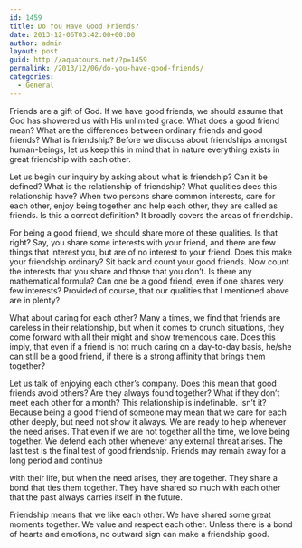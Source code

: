 ```yaml
---
id: 1459
title: Do You Have Good Friends?
date: 2013-12-06T03:42:00+00:00
author: admin
layout: post
guid: http://aquatours.net/?p=1459
permalink: /2013/12/06/do-you-have-good-friends/
categories:
  - General
---
```

Friends are a gift of God. If we have good friends, we should assume that God has showered us with His unlimited grace. What does a good friend mean? What are the differences between ordinary friends and good friends? What is friendship? Before we discuss about friendships amongst human-beings, let us keep this in mind that in nature everything exists in great friendship with each other.

Let us begin our inquiry by asking about what is friendship? Can it be defined? What is the relationship of friendship? What qualities does this relationship have? When two persons share common interests, care for each other, enjoy being together and help each other, they are called as friends. Is this a correct definition? It broadly covers the areas of friendship.

For being a good friend, we should share more of these qualities. Is that right? Say, you share some interests with your friend, and there are few things that interest you, but are of no interest to your friend. Does this make your friendship ordinary? Sit back and count your good friends. Now count the interests that you share and those that you don&#8217;t. Is there any mathematical formula? Can one be a good friend, even if one shares very few interests? Provided of course, that our qualities that I mentioned above are in plenty?

What about caring for each other? Many a times, we find that friends are careless in their relationship, but when it comes to crunch situations, they come forward with all their might and show tremendous care. Does this imply, that even if a friend is not much caring on a day-to-day basis, he/she can still be a good friend, if there is a strong affinity that brings them together?

Let us talk of enjoying each other&#8217;s company. Does this mean that good friends avoid others? Are they always found together? What if they don&#8217;t meet each other for a month? This relationship is indefinable. Isn&#8217;t it? Because being a good friend of someone may mean that we care for each other deeply, but need not show it always. We are ready to help whenever the need arises. That even if we are not together all the time, we love being together. We defend each other whenever any external threat arises. The last test is the final test of good friendship. Friends may remain away for a long period and continue
  
with their life, but when the need arises, they are together. They share a bond that ties them together. They have shared so much with each other that the past always carries itself in the future.

Friendship means that we like each other. We have shared some great moments together. We value and respect each other. Unless there is a bond of hearts and emotions, no outward sign can make a friendship good.